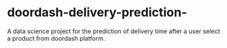 # doordash-delivery-prediction-
A data science project for the prediction of delivery time after a user select a product from doordash platform.
